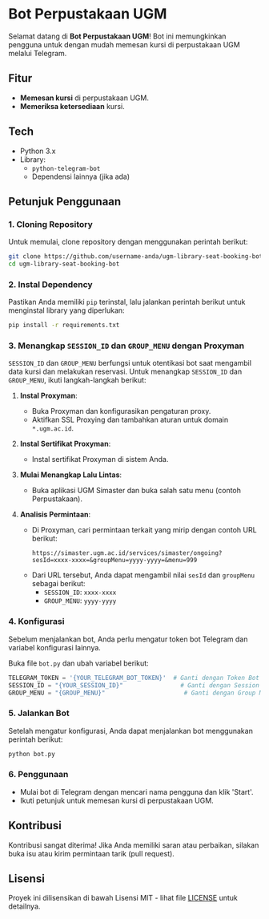 # Bot Perpustakaan UGM

Selamat datang di **Bot Perpustakaan UGM**! Bot ini memungkinkan pengguna untuk dengan mudah memesan kursi di perpustakaan UGM melalui Telegram.

## Fitur
- **Memesan kursi** di perpustakaan UGM.
- **Memeriksa ketersediaan** kursi.

## Tech
- Python 3.x
- Library:
  - `python-telegram-bot`
  - Dependensi lainnya (jika ada)

## Petunjuk Penggunaan

### 1. Cloning Repository
Untuk memulai, clone repository dengan menggunakan perintah berikut:
```bash
git clone https://github.com/username-anda/ugm-library-seat-booking-bot.git
cd ugm-library-seat-booking-bot
```

### 2. Instal Dependency
Pastikan Anda memiliki `pip` terinstal, lalu jalankan perintah berikut untuk menginstal library yang diperlukan:
```bash
pip install -r requirements.txt
```

### 3. Menangkap `SESSION_ID` dan `GROUP_MENU` dengan Proxyman
`SESSION_ID` dan `GROUP_MENU` berfungsi untuk otentikasi bot saat mengambil data kursi dan melakukan reservasi. Untuk menangkap `SESSION_ID` dan `GROUP_MENU`, ikuti langkah-langkah berikut:

1. **Instal Proxyman**:
   - Buka Proxyman dan konfigurasikan pengaturan proxy.
   - Aktifkan SSL Proxying dan tambahkan aturan untuk domain `*.ugm.ac.id`.

2. **Instal Sertifikat Proxyman**:
   - Instal sertifikat Proxyman di sistem Anda.

3. **Mulai Menangkap Lalu Lintas**:
   - Buka aplikasi UGM Simaster dan buka salah satu menu (contoh Perpustakaan).

4. **Analisis Permintaan**:
   - Di Proxyman, cari permintaan terkait yang mirip dengan contoh URL berikut:
     ```
     https://simaster.ugm.ac.id/services/simaster/ongoing?sesId=xxxx-xxxx=&groupMenu=yyyy-yyyy=&menu=999
     ```
   - Dari URL tersebut, Anda dapat mengambil nilai `sesId` dan `groupMenu` sebagai berikut:
     - `SESSION_ID`: `xxxx-xxxx`
     - `GROUP_MENU`: `yyyy-yyyy`

### 4. Konfigurasi
Sebelum menjalankan bot, Anda perlu mengatur token bot Telegram dan variabel konfigurasi lainnya.

Buka file `bot.py` dan ubah variabel berikut:
```python
TELEGRAM_TOKEN = '{YOUR_TELEGRAM_BOT_TOKEN}'  # Ganti dengan Token Bot Telegram Anda
SESSION_ID = "{YOUR_SESSION_ID}"                # Ganti dengan Session ID Anda
GROUP_MENU = "{GROUP_MENU}"                      # Ganti dengan Group Menu ID Anda
```

### 5. Jalankan Bot
Setelah mengatur konfigurasi, Anda dapat menjalankan bot menggunakan perintah berikut:
```bash
python bot.py
```

### 6. Penggunaan
- Mulai bot di Telegram dengan mencari nama pengguna dan klik 'Start'.
- Ikuti petunjuk untuk memesan kursi di perpustakaan UGM.

## Kontribusi
Kontribusi sangat diterima! Jika Anda memiliki saran atau perbaikan, silakan buka isu atau kirim permintaan tarik (pull request).

## Lisensi
Proyek ini dilisensikan di bawah Lisensi MIT - lihat file [LICENSE](LICENSE) untuk detailnya.
